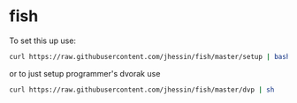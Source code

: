 # fish

To set this up use:
```bash
curl https://raw.githubusercontent.com/jhessin/fish/master/setup | bash
```

or to just setup programmer's dvorak use
```bash
curl https://raw.githubusercontent.com/jhessin/fish/master/dvp | sh
```
